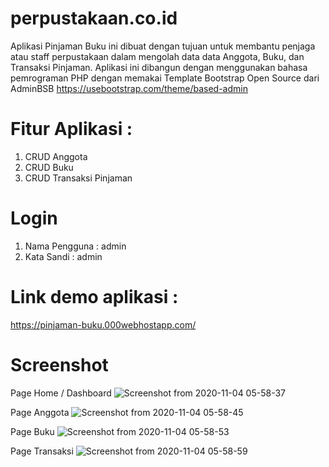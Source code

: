 # perpustakaan.co.id
Aplikasi Pinjaman Buku ini dibuat dengan tujuan untuk membantu penjaga atau staff perpustakaan dalam mengolah data data Anggota, Buku, dan Transaksi Pinjaman.
Aplikasi ini dibangun dengan menggunakan bahasa pemrograman PHP dengan memakai Template Bootstrap Open Source dari AdminBSB https://usebootstrap.com/theme/based-admin

# Fitur Aplikasi :
1. CRUD Anggota
2. CRUD Buku
3. CRUD Transaksi Pinjaman

# Login
1. Nama Pengguna : admin
2. Kata Sandi : admin

# Link demo aplikasi :
https://pinjaman-buku.000webhostapp.com/

# Screenshot

Page Home / Dashboard
![Screenshot from 2020-11-04 05-58-37](https://user-images.githubusercontent.com/58997508/98050378-24544f00-1e64-11eb-8748-025db0dfde62.png)

Page Anggota
![Screenshot from 2020-11-04 05-58-45](https://user-images.githubusercontent.com/58997508/98050397-30401100-1e64-11eb-8d16-4bfa22aad540.png)

Page Buku
![Screenshot from 2020-11-04 05-58-53](https://user-images.githubusercontent.com/58997508/98050396-2fa77a80-1e64-11eb-98db-2682466e89fc.png)

Page Transaksi
![Screenshot from 2020-11-04 05-58-59](https://user-images.githubusercontent.com/58997508/98050393-2e764d80-1e64-11eb-838e-a2cc378e99c7.png)
